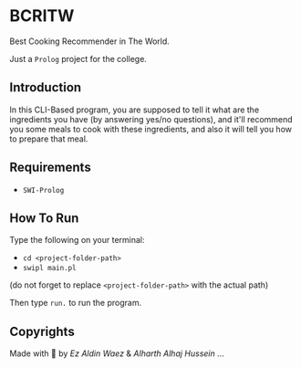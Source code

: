 # BCRITW

Best Cooking Recommender in The World.

Just a `Prolog` project for the college.

## Introduction

In this CLI-Based program, you are supposed to tell it what are the ingredients you have (by answering yes/no questions), and it'll recommend you some meals to cook with these ingredients, and also it will tell you how to prepare that meal.

## Requirements

- `SWI-Prolog`

## How To Run

Type the following on your terminal:

- ```cd <project-folder-path>```
- ```swipl main.pl```

(do not forget to replace `<project-folder-path>` with the actual path)

Then type `run.` to run the program.

## Copyrights

Made with 🤍 by *Ez Aldin Waez* & *Alharth Alhaj Hussein* ...